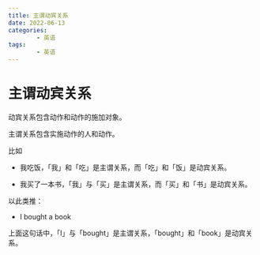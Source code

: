 ```yaml
---
title: 主谓动宾关系
date: 2022-06-13
categories:
        - 英语
tags:
        - 英语
---
```


# 主谓动宾关系

动宾关系包含动作和动作的施加对象。

主谓关系包含实施动作的人和动作。

比如

- 我吃饭，「我」和「吃」是主谓关系，而「吃」和「饭」是动宾关系。

- 我买了一本书，「我」与「买」是主谓关系，而「买」和「书」是动宾关系。

以此类推：

- I bought a book

上面这句话中，「I」与「bought」是主谓关系，「bought」和「book」是动宾关系。

